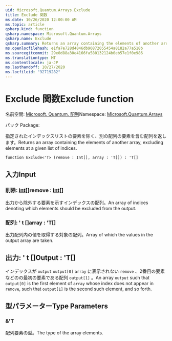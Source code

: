 ```yaml
---
uid: Microsoft.Quantum.Arrays.Exclude
title: Exclude 関数
ms.date: 10/26/2020 12:00:00 AM
ms.topic: article
qsharp.kind: function
qsharp.namespace: Microsoft.Quantum.Arrays
qsharp.name: Exclude
qsharp.summary: Returns an array containing the elements of another array, excluding elements at a given list of indices.
ms.openlocfilehash: e1fa7e728d4846db90872055454a8182a77a518b
ms.sourcegitcommit: 29e0d88a30e4166fa580132124b0eb57e1f0e986
ms.translationtype: MT
ms.contentlocale: ja-JP
ms.lasthandoff: 10/27/2020
ms.locfileid: "92719282"
---
```

# <a name="exclude-function"></a><span data-ttu-id="7aefd-102">Exclude 関数</span><span class="sxs-lookup"><span data-stu-id="7aefd-102">Exclude function</span></span>

<span data-ttu-id="7aefd-103">名前空間: [Microsoft. Quantum. 配列](xref:Microsoft.Quantum.Arrays)</span><span class="sxs-lookup"><span data-stu-id="7aefd-103">Namespace: [Microsoft.Quantum.Arrays](xref:Microsoft.Quantum.Arrays)</span></span>

<span data-ttu-id="7aefd-104">パック [](https://nuget.org/packages/)</span><span class="sxs-lookup"><span data-stu-id="7aefd-104">Package: [](https://nuget.org/packages/)</span></span>


<span data-ttu-id="7aefd-105">指定されたインデックスリストの要素を除く、別の配列の要素を含む配列を返します。</span><span class="sxs-lookup"><span data-stu-id="7aefd-105">Returns an array containing the elements of another array, excluding elements at a given list of indices.</span></span>

```qsharp
function Exclude<'T> (remove : Int[], array : 'T[]) : 'T[]
```


## <a name="input"></a><span data-ttu-id="7aefd-106">入力</span><span class="sxs-lookup"><span data-stu-id="7aefd-106">Input</span></span>

### <a name="remove--int"></a><span data-ttu-id="7aefd-107">削除: [Int](xref:microsoft.quantum.lang-ref.int)[]</span><span class="sxs-lookup"><span data-stu-id="7aefd-107">remove : [Int](xref:microsoft.quantum.lang-ref.int)[]</span></span>

<span data-ttu-id="7aefd-108">出力から除外する要素を示すインデックスの配列。</span><span class="sxs-lookup"><span data-stu-id="7aefd-108">An array of indices denoting which elements should be excluded from the output.</span></span>


### <a name="array--t"></a><span data-ttu-id="7aefd-109">配列: ' t []</span><span class="sxs-lookup"><span data-stu-id="7aefd-109">array : 'T[]</span></span>

<span data-ttu-id="7aefd-110">出力配列内の値を取得する対象の配列。</span><span class="sxs-lookup"><span data-stu-id="7aefd-110">Array of which the values in the output array are taken.</span></span>



## <a name="output--t"></a><span data-ttu-id="7aefd-111">出力: ' t []</span><span class="sxs-lookup"><span data-stu-id="7aefd-111">Output : 'T[]</span></span>

<span data-ttu-id="7aefd-112">インデックスが `output` `output[0]` `array` に表示されない `remove` 、2番目の要素などのの最初の要素である配列 `output[1]` 。</span><span class="sxs-lookup"><span data-stu-id="7aefd-112">An array `output` such that `output[0]` is the first element of `array` whose index does not appear in `remove`, such that `output[1]` is the second such element, and so forth.</span></span>

## <a name="type-parameters"></a><span data-ttu-id="7aefd-113">型パラメーター</span><span class="sxs-lookup"><span data-stu-id="7aefd-113">Type Parameters</span></span>

### <a name="t"></a><span data-ttu-id="7aefd-114">&</span><span class="sxs-lookup"><span data-stu-id="7aefd-114">'T</span></span>

<span data-ttu-id="7aefd-115">配列要素の型。</span><span class="sxs-lookup"><span data-stu-id="7aefd-115">The type of the array elements.</span></span>